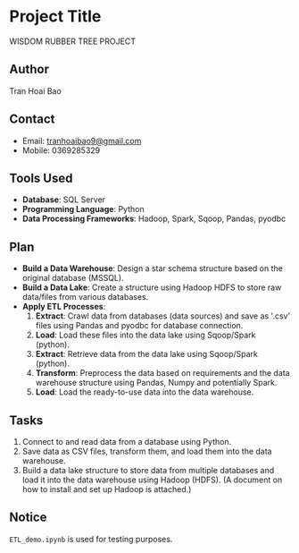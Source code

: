 # Project Title
WISDOM RUBBER TREE PROJECT

## Author
Tran Hoai Bao

## Contact
- Email: [tranhoaibao9@gmail.com](mailto:tranhoaibao9@gmail.com)
- Mobile: 0369285329

## Tools Used
- **Database**: SQL Server
- **Programming Language**: Python
- **Data Processing Frameworks**: Hadoop, Spark, Sqoop, Pandas, pyodbc

## Plan
- **Build a Data Warehouse**: Design a star schema structure based on the original database (MSSQL).
- **Build a Data Lake**: Create a structure using Hadoop HDFS to store raw data/files from various databases.
- **Apply ETL Processes**:
  1. **Extract**: Crawl data from databases (data sources) and save as '.csv' files using Pandas and pyodbc for database connection.
  2. **Load**: Load these files into the data lake using Sqoop/Spark (python).
  3. **Extract**: Retrieve data from the data lake using Sqoop/Spark (python).
  4. **Transform**: Preprocess the data based on requirements and the data warehouse structure using Pandas, Numpy and potentially Spark.
  5. **Load**: Load the ready-to-use data into the data warehouse.

## Tasks
1. Connect to and read data from a database using Python.
2. Save data as CSV files, transform them, and load them into the data warehouse.
3. Build a data lake structure to store data from multiple databases and load it into the data warehouse using Hadoop (HDFS). (A document on how to install and set up Hadoop is attached.)

## Notice
`ETL_demo.ipynb` is used for testing purposes.
